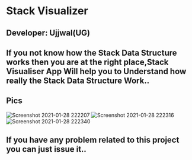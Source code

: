 # Stack Visualizer
## Developer: Ujjwal(UG)
## If you not know how the Stack Data Structure works then you are at the right place,Stack Visualiser App Will help you to Understand how really the Stack Data Structure Work..
## Pics
![Screenshot 2021-01-28 222207](https://user-images.githubusercontent.com/75884061/106172006-44bc4d00-61b8-11eb-9b5a-1c0b2e70179d.png)
![Screenshot 2021-01-28 222316](https://user-images.githubusercontent.com/75884061/106172026-4c7bf180-61b8-11eb-8f68-ea3266a7737b.png)
![Screenshot 2021-01-28 222340](https://user-images.githubusercontent.com/75884061/106172027-4d148800-61b8-11eb-932b-3e8983e25145.png)

 ## If you have any problem related to this project you can just issue it..

